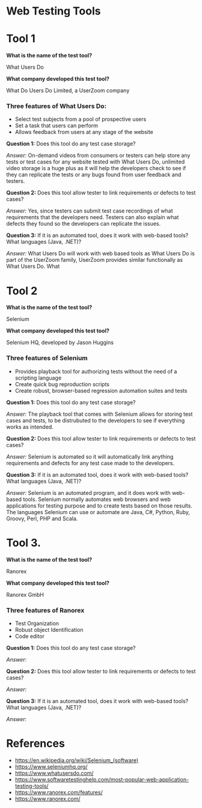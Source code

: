 # Web Testing Tools

# Tool 1 
**What is the name of the test tool?**

What Users Do

**What company developed this test tool?**

What Do Users Do Limited, a UserZoom company

### Three features of What Users Do:
   * Select test subjects from a pool of prospective users
   * Set a task that users can perform
   * Allows feedback from users at any stage of the website

**Question 1:** Does this tool do any test case storage?

_Answer:_ On-demand videos from consumers or testers can help store any tests or test cases for any website tested with What Users Do, unlimited video storage is a huge plus as it will help the developers check to see if they can replicate the tests or any bugs found from user feedback and testers.

**Question 2:** Does this tool allow tester to link requirements or defects to test cases?

_Answer:_ Yes, since testers can submit test case recordings of what requirements that the developers need. Testers can also explain what defects they found so the developers can replicate the issues.

**Question 3:** If it is an automated tool, does it work with web-based tools? What languages (Java, .NET)?

_Answer:_ What Users Do will work with web based tools as What Users Do is part of the UserZoom family, UserZoom provides similar functionally as What Users Do. What

# Tool 2 
**What is the name of the test tool?**

Selenium

**What company developed this test tool?**

Selenium HQ, developed by Jason Huggins

### Three features of Selenium
   * Provides playback tool for authorizing tests without the need of a scripting language
   * Create quick bug reproduction scripts
   * Create robust, browser-based regression automation suites and tests

**Question 1:** Does this tool do any test case storage?

_Answer:_ The playback tool that comes with Selenium allows for storing test cases and tests, to be distrubuted to the developers to see if everything works as intended.

**Question 2:** Does this tool allow tester to link requirements or defects to test cases?

_Answer:_ Selenium is automated so it will automatically link anything requirements and defects for any test case made to the developers.

**Question 3:** If it is an automated tool, does it work with web-based tools? What languages (Java, .NET)?

_Answer:_ Selenium is an automated program, and it does work with web-based tools. Selenium normally automates web browsers and web applications for testing purpose and to create tests based on those results. The languages Selenium can use or automate are Java, C#, Python, Ruby, Groovy, Perl, PHP and Scala.

# Tool 3. 
**What is the name of the test tool?**

Ranorex

**What company developed this test tool?**

Ranorex GmbH

### Three features of Ranorex
  * Test Organization
  * Robust object Identification
  * Code editor
  
**Question 1:** Does this tool do any test case storage?

_Answer:_

**Question 2:** Does this tool allow tester to link requirements or defects to test cases?

_Answer:_

**Question 3:** If it is an automated tool, does it work with web-based tools? What languages (Java, .NET)?

_Answer:_


# References
  * https://en.wikipedia.org/wiki/Selenium_(software)
  * https://www.seleniumhq.org/
  * https://www.whatusersdo.com/
  * https://www.softwaretestinghelp.com/most-popular-web-application-testing-tools/
  * https://www.ranorex.com/features/
  * https://www.ranorex.com/
